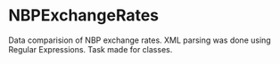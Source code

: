 # NBPExchangeRates
Data comparision of NBP exchange rates. XML parsing was done using Regular Expressions. Task made for classes.
